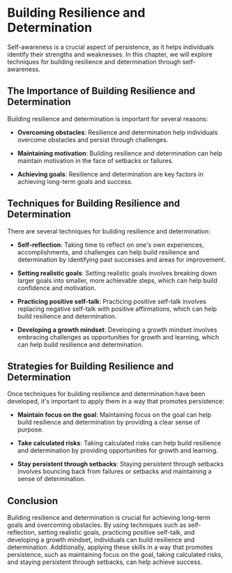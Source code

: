 Building Resilience and Determination
=========================================================================

Self-awareness is a crucial aspect of persistence, as it helps individuals identify their strengths and weaknesses. In this chapter, we will explore techniques for building resilience and determination through self-awareness.

The Importance of Building Resilience and Determination
-------------------------------------------------------

Building resilience and determination is important for several reasons:

* **Overcoming obstacles**: Resilience and determination help individuals overcome obstacles and persist through challenges.

* **Maintaining motivation**: Building resilience and determination can help maintain motivation in the face of setbacks or failures.

* **Achieving goals**: Resilience and determination are key factors in achieving long-term goals and success.

Techniques for Building Resilience and Determination
----------------------------------------------------

There are several techniques for building resilience and determination:

* **Self-reflection**: Taking time to reflect on one's own experiences, accomplishments, and challenges can help build resilience and determination by identifying past successes and areas for improvement.

* **Setting realistic goals**: Setting realistic goals involves breaking down larger goals into smaller, more achievable steps, which can help build confidence and motivation.

* **Practicing positive self-talk**: Practicing positive self-talk involves replacing negative self-talk with positive affirmations, which can help build resilience and determination.

* **Developing a growth mindset**: Developing a growth mindset involves embracing challenges as opportunities for growth and learning, which can help build resilience and determination.

Strategies for Building Resilience and Determination
----------------------------------------------------

Once techniques for building resilience and determination have been developed, it's important to apply them in a way that promotes persistence:

* **Maintain focus on the goal**: Maintaining focus on the goal can help build resilience and determination by providing a clear sense of purpose.

* **Take calculated risks**: Taking calculated risks can help build resilience and determination by providing opportunities for growth and learning.

* **Stay persistent through setbacks**: Staying persistent through setbacks involves bouncing back from failures or setbacks and maintaining a sense of determination.

Conclusion
----------

Building resilience and determination is crucial for achieving long-term goals and overcoming obstacles. By using techniques such as self-reflection, setting realistic goals, practicing positive self-talk, and developing a growth mindset, individuals can build resilience and determination. Additionally, applying these skills in a way that promotes persistence, such as maintaining focus on the goal, taking calculated risks, and staying persistent through setbacks, can help achieve success.
